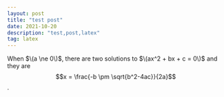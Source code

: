 ```yaml
---
layout: post
title: "test post"
date: 2021-10-20 
description: "test,post,latex"
tag: latex
---   
```

When $\(a \ne 0\)$, there are two solutions to $\(ax^2 + bx + c = 0\)$ and they are
$$x = \frac{-b \pm \sqrt{b^2-4ac}}{2a}$$.
